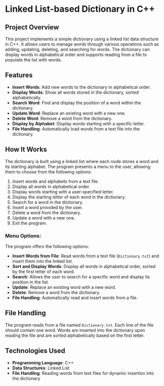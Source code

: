 # Linked List-based Dictionary in C++

## Project Overview
This project implements a simple dictionary using a linked list data structure in C++. It allows users to manage words through various operations such as adding, updating, deleting, and searching for words. The dictionary can display words in alphabetical order and supports reading from a file to populate the list with words.

## Features
- **Insert Words**: Add new words to the dictionary in alphabetical order.
- **Display Words**: Show all words stored in the dictionary, sorted alphabetically.
- **Search Word**: Find and display the position of a word within the dictionary.
- **Update Word**: Replace an existing word with a new one.
- **Delete Word**: Remove a word from the dictionary.
- **Display by Alphabet**: Display words starting with a specific letter.
- **File Handling**: Automatically load words from a text file into the dictionary.

## How It Works
The dictionary is built using a linked list where each node stores a word and its starting alphabet. The program presents a menu to the user, allowing them to choose from the following options:
1. Insert words and alphabets from a text file.
2. Display all words in alphabetical order.
3. Display words starting with a user-specified letter.
4. Display the starting letter of each word in the dictionary.
5. Search for a word in the dictionary.
6. Insert a word provided by the user.
7. Delete a word from the dictionary.
8. Update a word with a new one.
9. Exit the program.

### Menu Options:
The program offers the following options:
- **Insert Words from File**: Read words from a text file (`Dictionary.txt`) and insert them into the linked list.
- **Sort and Display Words**: Display all words in alphabetical order, sorted by the first letter of each word.
- **Search**: Allows the user to search for a specific word and display its position in the list.
- **Update**: Replace an existing word with a new word.
- **Delete**: Remove a word from the dictionary.
- **File Handling**: Automatically read and insert words from a file.

## File Handling
The program reads from a file named `Dictionary.txt`. Each line of the file should contain one word. Words are inserted into the dictionary upon reading the file and are sorted alphabetically based on the first letter.


## Technologies Used
- **Programming Language**: C++
- **Data Structures**: Linked List
- **File Handling**: Reading words from text files for dynamic insertion into the dictionary


